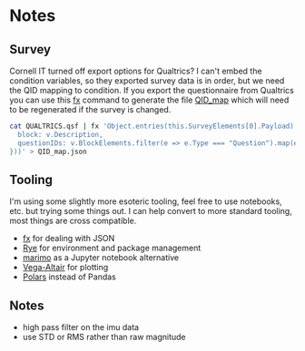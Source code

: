 # Notes

## Survey
Cornell IT turned off export options for Qualtrics? I can't embed the condition variables, so they exported survey data is in order, but we need the QID mapping to condition.
If you export the questionnaire from Qualtrics you can use this [fx](https://fx.wtf/) command to generate the file [QID_map](./src/Data/QID_map.json) which will need to be regenerated if the survey is changed.

```bash
cat QUALTRICS.qsf | fx 'Object.entries(this.SurveyElements[0].Payload).map(([k,v])=>({
  block: v.Description,
  questionIDs: v.BlockElements.filter(e => e.Type === "Question").map(e => e.QuestionID)
}))' > QID_map.json
```

## Tooling

I'm using some slightly more esoteric tooling, feel free to use notebooks, etc. but trying some things out. I can help convert to more standard tooling, most things are cross compatible.

- [fx](https://fx.wtf/) for dealing with JSON
- [Rye](https://rye.astral.sh/) for environment and package management
- [marimo](https://marimo.io/) as a Jupyter notebook alternative
- [Vega-Altair](https://altair-viz.github.io/) for plotting
- [Polars](https://pola.rs/) instead of Pandas

## Notes
- high pass filter on the imu data
- use STD or RMS rather than raw magnitude